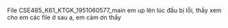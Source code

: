 
File CSE485_K61_KTGK_1951060577_main em up lên lúc đầu bị lỗi, thầy xem cho em các file ở sau ạ, em cảm ơn thầy
